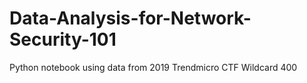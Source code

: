 # Data-Analysis-for-Network-Security-101
Python notebook using data from 2019 Trendmicro CTF Wildcard 400
